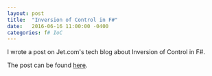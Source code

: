```yaml
---
layout: post
title:  "Inversion of Control in F#"
date:   2016-06-16 11:00:00 -0400
categories: f# IoC
---
```

I wrote a post on Jet.com's tech blog about Inversion of Control in F#.

The post can be found [here][jet-blog-post].

[jet-blog-post]: https://tech.jet.com/blog/2016/06-16-inversion-control-f/
